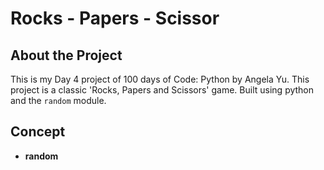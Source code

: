 # Rocks - Papers - Scissor

## About the Project

This is my Day 4 project of 100 days of Code: Python by Angela Yu. This project is a classic 'Rocks, Papers and Scissors' game. Built using python and the ```random``` module.

## Concept

- **random**
